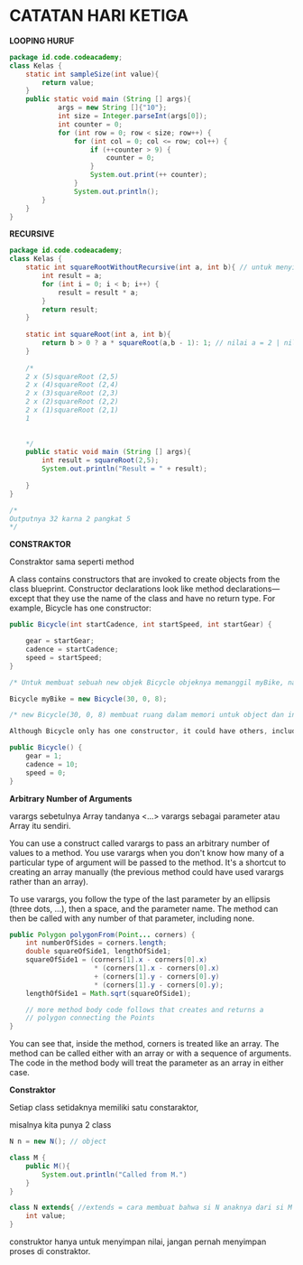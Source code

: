 # CATATAN HARI KETIGA
**LOOPING HURUF**

```java
package id.code.codeacademy;
class Kelas {
    static int sampleSize(int value){
        return value;
    }
    public static void main (String [] args){
            args = new String []{"10"};
            int size = Integer.parseInt(args[0]);
            int counter = 0;
            for (int row = 0; row < size; row++) {
                for (int col = 0; col <= row; col++) {
                    if (++counter > 9) {
                        counter = 0;
                    }
                    System.out.print(++ counter);
                }
                System.out.println();
        }      
    }
}
```

**RECURSIVE**

```java
package id.code.codeacademy;
class Kelas {
    static int squareRootWithoutRecursive(int a, int b){ // untuk menyimpan angka nilai dgn pangkat nya
        int result = a;
        for (int i = 0; i < b; i++) {
            result = result * a;
        }
        return result;
    }
    
    static int squareRoot(int a, int b){
        return b > 0 ? a * squareRoot(a,b - 1): 1; // nilai a = 2 | nilai b dimuali dari : 1 kemudian dikalikan dengan a= 2
    }
    
    /* 
    2 x (5)squareRoot (2,5)
    2 x (4)squareRoot (2,4)
    2 x (3)squareRoot (2,3)
    2 x (2)squareRoot (2,2)
    2 x (1)squareRoot (2,1)
    1
    
    
    */
    public static void main (String [] args){
        int result = squareRoot(2,5);
        System.out.println("Result = " + result);
        
    }
}

/*
Outputnya 32 karna 2 pangkat 5
*/
```
   
**CONSTRAKTOR**

Constraktor sama seperti method 

A class contains constructors that are invoked to create objects from the class blueprint. Constructor declarations look like method declarations—except that they use the name of the class and have no return type. For example, Bicycle has one constructor:

```java
public Bicycle(int startCadence, int startSpeed, int startGear) {

    gear = startGear;
    cadence = startCadence;
    speed = startSpeed;
}

/* Untuk membuat sebuah new objek Bicycle objeknya memanggil myBike, nah si konstruktor akan membuat new operator: */

Bicycle myBike = new Bicycle(30, 0, 8);

/* new Bicycle(30, 0, 8) membuat ruang dalam memori untuk object dan inisiasi sebuah field. */

Although Bicycle only has one constructor, it could have others, including a no-argument constructor:

public Bicycle() {
    gear = 1;
    cadence = 10;
    speed = 0;
}
```

**Arbitrary Number of Arguments**

varargs sebetulnya Array tandanya  <...>
varargs sebagai parameter atau Array itu sendiri.

You can use a construct called varargs to pass an arbitrary number of values to a method. You use varargs when you don't know how many of a particular type of argument will be passed to the method. It's a shortcut to creating an array manually (the previous method could have used varargs rather than an array).

To use varargs, you follow the type of the last parameter by an ellipsis (three dots, ...), then a space, and the parameter name. The method can then be called with any number of that parameter, including none.

```java
public Polygon polygonFrom(Point... corners) {
    int numberOfSides = corners.length;
    double squareOfSide1, lengthOfSide1;
    squareOfSide1 = (corners[1].x - corners[0].x)
                     * (corners[1].x - corners[0].x) 
                     + (corners[1].y - corners[0].y)
                     * (corners[1].y - corners[0].y);
    lengthOfSide1 = Math.sqrt(squareOfSide1);

    // more method body code follows that creates and returns a 
    // polygon connecting the Points
}
```

You can see that, inside the method, corners is treated like an array. The method can be called either with an array or with a sequence of arguments. The code in the method body will treat the parameter as an array in either case.



**Constraktor**

Setiap class setidaknya memiliki satu constaraktor, 

misalnya kita punya 2 class


```java
N n = new N(); // object

class M {
    public M(){
        System.out.println("Called from M.")
    }
}

class N extends{ //extends = cara membuat bahwa si N anaknya dari si M
    int value;
}


```

construktor hanya untuk menyimpan nilai, jangan pernah menyimpan proses di constraktor.